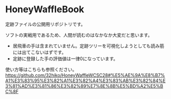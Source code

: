 # HoneyWaffleBook
定跡ファイルの公開用リポジトリです。

ソフトの実戦用であるため、人間が読むのはなかなか大変だと思います。
* 居飛車の手は含まれていません。定跡ツリーを可視化しようとしても読み筋には出てこないはずです。
* 定跡に登録した手の評価値は一律0になっています。

使い方等はこちらも参照ください。
https://github.com/32hiko/HoneyWaffleWCSC28#%E5%AE%9A%E8%B7%A1%E3%83%95%E3%82%A1%E3%82%A4%E3%83%AB%E3%82%84%E3%81%AD%E3%81%86%E3%82%89%E7%8E%8B%E5%BD%A2%E5%BC%8F
